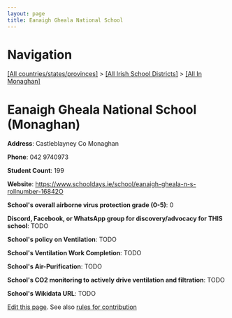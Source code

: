 ```yaml
---
layout: page
title: Eanaigh Gheala National School
---
```

# Navigation

[[All countries/states/provinces]](../../..) > [[All Irish School Districts]](../..) > [[All In Monaghan]](..)

# Eanaigh Gheala National School (Monaghan)

**Address**: Castleblayney Co Monaghan

**Phone**: 042 9740973

**Student Count**: 199

**Website**: <https://www.schooldays.ie/school/eanaigh-gheala-n-s-rollnumber-16842O>

**School's overall airborne virus protection grade (0-5)**: 0

**Discord, Facebook, or WhatsApp group for discovery/advocacy for THIS school**: TODO

**School's policy on Ventilation**: TODO

**School's Ventilation Work Completion**: TODO

**School's Air-Purification**: TODO

**School's CO2 monitoring to actively drive ventilation and filtration**: TODO

**School's Wikidata URL**: TODO


[Edit this page](https://github.com/ventilate-schools/Ireland/edit/main/./Monaghan/Eanaigh_Gheala_National_School.md). See also [rules for contribution](../../../contribution-rules/)